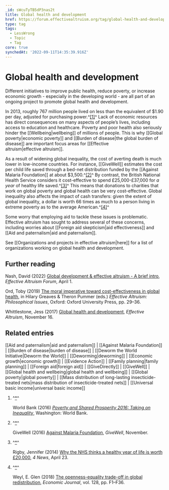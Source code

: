 ```yaml
---
_id: sWcuTyTB5dP3nas2t
title: Global health and development
href: https://forum.effectivealtruism.org/tag/global-health-and-development
type: tag
tags:
  - LessWrong
  - Topic
  - Tag
core: true
synchedAt: '2022-09-11T14:35:39.916Z'
---
```

# Global health and development

Different initiatives to improve public health, reduce poverty, or increase economic growth - especially in the developing world - are all part of an ongoing project to promote global health and development.

In 2013, roughly 767 million people lived on less than the equivalent of $1.90 per day, adjusted for purchasing power.^[\[1\]](#fnphn1q4i5kdb)^ Lack of economic resources has direct consequences on many aspects of people’s lives, including access to education and healthcare. Poverty and poor health also seriously hinder the [[Wellbeing|wellbeing]] of millions of people. This is why [[Global poverty|economic poverty]] and [[Burden of disease|the global burden of disease]] are important focus areas for [[Effective altruism|effective altruism]].

As a result of widening global inequality, the cost of averting death is much lower in low-income countries. For instance, [[GiveWell]] estimates the cost per child life saved through a bed-net distribution funded by the [[Against Malaria Foundation]] at about $3,500.^[\[2\]](#fnl2img5hgr8l)^ By contrast, the British National Health Service considers it cost-effective to spend £25,000-£37,000 for *a year* of healthy life saved.^[\[3\]](#fnn4estvu7tcq)^ This means that donations to charities that work on global poverty and global health can be very cost-effective. Global inequality also affects the impact of cash transfers: given the extent of global inequality, a dollar is worth 66 times as much to a person living in extreme poverty as to the average American.^[\[4\]](#fn5i69gk4s2k)^

Some worry that employing aid to tackle these issues is problematic. Effective altruism has sought to address several of these concerns, including worries about [[Foreign aid skepticism|aid effectiveness]] and [[Aid and paternalism|aid and paternalism]].  
  
See [[Organizations and projects in effective altruism|here]] for a list of organizations working on global health and development. 

Further reading
---------------

Nash, David (2022) [Global development & effective altruism - A brief intro](https://forum.effectivealtruism.org/posts/GowB4TZLDEzJEtAMp/global-development-and-effective-altruism-a-brief-intro), *Effective Altruism Forum*, April 1.

Ord, Toby (2019) [The moral imperative toward cost-effectiveness in global health](http://doi.org/10.1093/oso/9780198841364.003.0002), in Hilary Greaves & Theron Pummer (eds.) *Effective Altruism: Philosophical Issues*, Oxford: Oxford University Press, pp. 29–36.

Whittlestone, Jess (2017) [Global health and development](https://www.effectivealtruism.org/articles/cause-profile-global-health-and-development/), *Effective Altruism*, November 16.

Related entries
---------------

[[Aid and paternalism|aid and paternalism]] | [[Against Malaria Foundation]] | [[Burden of disease|burden of disease]] [](https://forum.effectivealtruism.org/topics/deworming) | [[Deworm the World Initiative|Deworm the World]] | [[Deworming|deworming]] | [[Economic growth|economic growth]] | [[Evidence Action]] | [[Family planning|family planning]] | [[Foreign aid|foreign aid]] | [[GiveDirectly]] | [[GiveWell]] | [[Global health and wellbeing|global health and wellbeing]] | [[Global poverty|global poverty]] | [[Mass distribution of long-lasting insecticide-treated nets|mass distribution of insecticide-treated nets]] | [[Universal basic income|universal basic income]]

1.  ^**[^](#fnrefphn1q4i5kdb)**^
    
    World Bank (2016) [*Poverty and Shared Prosperity 2016: Taking on Inequality*](http://doi.org/10.1596/978-1-4648-0958-3), Washington: World Bank.
    
2.  ^**[^](#fnrefl2img5hgr8l)**^
    
    GiveWell (2016) [Against Malaria Foundation](https://web.archive.org/web/20170501212854/http://www.givewell.org/charities/against-malaria-foundation), *GiveWell*, November.
    
3.  ^**[^](#fnrefn4estvu7tcq)**^
    
    Rigby, Jennifer (2014) [Why the NHS thinks a healthy year of life is worth £20,000](https://www.channel4.com/news/drugs-life-breast-cancer-nice-20-000-a-year-of-life-nhs), *4 News*, April 23.
    
4.  ^**[^](#fnref5i69gk4s2k)**^
    
    Weyl, E. Glen (2018) [The openness-equality trade-off in global redistribution](http://doi.org/10.1111/ecoj.12469), *Economic Journal*, vol. 128, pp. F1–F36.